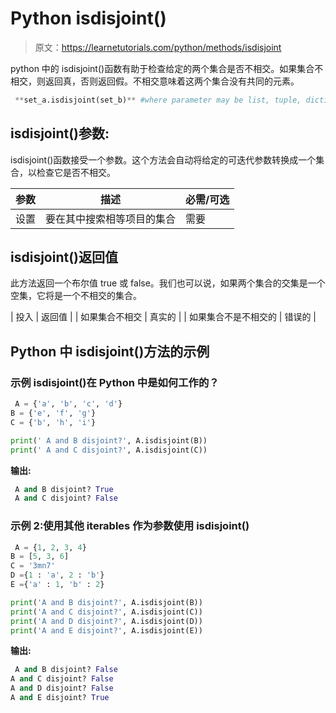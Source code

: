 # Python isdisjoint()

> 原文：<https://learnetutorials.com/python/methods/isdisjoint>

python 中的 isdisjoint()函数有助于检查给定的两个集合是否不相交。如果集合不相交，则返回真，否则返回假。不相交意味着这两个集合没有共同的元素。

```py
 **set_a.isdisjoint(set_b)** #where parameter may be list, tuple, dictionary, and string 

```

## isdisjoint()参数:

isdisjoint()函数接受一个参数。这个方法会自动将给定的可迭代参数转换成一个集合，以检查它是否不相交。

| 参数 | 描述 | 必需/可选 |
| --- | --- | --- |
| 设置 | 要在其中搜索相等项目的集合 | 需要 |

## isdisjoint()返回值

此方法返回一个布尔值 true 或 false。我们也可以说，如果两个集合的交集是一个空集，它将是一个不相交的集合。

| 投入 | 返回值 |
| 如果集合不相交 | 真实的 |
| 如果集合不是不相交的 | 错误的 |

## Python 中 isdisjoint()方法的示例

### 示例 isdisjoint()在 Python 中是如何工作的？

```py
 A = {'a', 'b', 'c', 'd'}
B = {'e', 'f', 'g'}
C = {'b', 'h', 'i'}

print(' A and B disjoint?', A.isdisjoint(B))
print(' A and C disjoint?', A.isdisjoint(C)) 

```

**输出:**

```py
 A and B disjoint? True
 A and C disjoint? False 
```

### 示例 2:使用其他 iterables 作为参数使用 isdisjoint()

```py
 A = {1, 2, 3, 4}
B = [5, 3, 6]
C = '3mn7'
D ={1 : 'a', 2 : 'b'}
E ={'a' : 1, 'b' : 2}

print('A and B disjoint?', A.isdisjoint(B))
print('A and C disjoint?', A.isdisjoint(C))
print('A and D disjoint?', A.isdisjoint(D))
print('A and E disjoint?', A.isdisjoint(E)) 

```

**输出:**

```py
 A and B disjoint? False
A and C disjoint? False
A and D disjoint? False
A and E disjoint? True
```